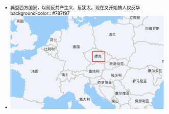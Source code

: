 - 典型西方国家，以前反共产主义、反犹太，现在又开始搞人权反华
  background-color:: #787f97
- ![image.png](../assets/image_1646747036169_0.png)